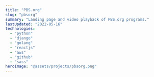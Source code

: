 ```yaml
---
title: "PBS.org"
slug: "pbsorg"
summary: "Landing page and video playback of PBS.org programs."
lastUpdated: "2022-05-16"
technologies:
  - "python"
  - "django"
  - "golang"
  - "reactjs"
  - "aws"
  - "github"
  - "sass"
heroImage: "@assets/projects/pbsorg.png"
---
```

